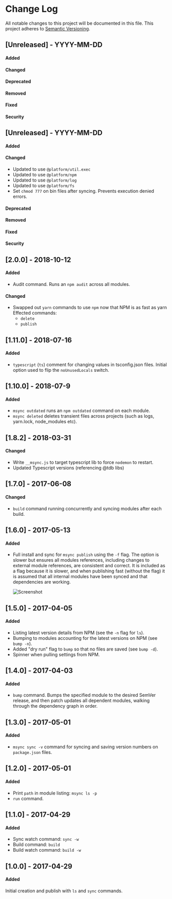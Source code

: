# Change Log

All notable changes to this project will be documented in this file.
This project adheres to [Semantic Versioning](http://semver.org/).


## [Unreleased] - YYYY-MM-DD
#### Added
#### Changed
#### Deprecated
#### Removed
#### Fixed
#### Security



## [Unreleased] - YYYY-MM-DD
#### Added
#### Changed
- Updated to use `@platform/util.exec`
- Updated to use `@platform/npm`
- Updated to use `@platform/log`
- Updated to use `@platform/fs`
- Set `chmod 777` on bin files after syncing. Prevents execution denied errors.
#### Deprecated
#### Removed
#### Fixed
#### Security



## [2.0.0] - 2018-10-12
#### Added
- Audit command. Runs an `npm audit` across all modules.

#### Changed
- Swapped out `yarn` commands to use `npm` now that NPM is as fast as yarn
  Effected commands:
  - `delete`
  - `publish`

## [1.11.0] - 2018-07-16
#### Added
- `typescript` (`ts`) comment for changing values in tsconfig.json files.
  Initial option used to flip the `noUnusedLocals` switch.

## [1.10.0] - 2018-07-9
#### Added
- `msync outdated` runs an `npm outdated` command on each module.
- `msync deleted` deletes transient files across projects (such as logs, yarn.lock, node_modules etc).

## [1.8.2] - 2018-03-31
#### Changed
- Write `__msync.js` to target typescript lib to force `nodemon` to restart.
- Updated Typescript versions (referencing @tdb libs)

## [1.7.0] - 2017-06-08
#### Changed
- `build` command running concurrently and syncing modules after each build.

## [1.6.0] - 2017-05-13
#### Added
- Full install and sync for `msync publish` using the `-f` flag.
  The option is slower but ensures all modules references, including changes to external module references, are consistent and correct. It is included as a flag because it is slower, and when publishing fast (without the flag) it is assumed that all internal modules have been synced and that dependencies are working.

  ![Screenshot](https://cloud.githubusercontent.com/assets/185555/26020254/6c5e8eba-37d0-11e7-940a-c55a50d70314.png)

## [1.5.0] - 2017-04-05
#### Added
- Listing latest version details from NPM (see the `-n` flag for `ls`).
- Bumping to modules accounting for the latest versions on NPM (see `bump -n`).
- Added "dry run" flag to `bump` so that no files are saved (see `bump -d`).
- Spinner when pulling settings from NPM.

## [1.4.0] - 2017-04-03
#### Added
- `bump` command. Bumps the specified module to the desired SemVer release, and then patch updates all dependent modules, walking through the dependency graph in order.

## [1.3.0] - 2017-05-01
#### Added
- `msync sync -v` command for syncing and saving version numbers on `package.json` files.

## [1.2.0] - 2017-05-01
#### Added
- Print `path` in module listing: `msync ls -p`
- `run` command.

## [1.1.0] - 2017-04-29
#### Added
- Sync watch command: `sync -w`
- Build command: `build`
- Build watch command: `build -w`

## [1.0.0] - 2017-04-29
#### Added

Initial creation and publish with `ls` and `sync` commands.
